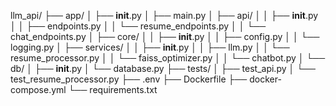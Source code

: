 llm_api/
├── app/
│   ├── __init__.py
│   ├── main.py
│   ├── api/
│   │   ├── __init__.py
│   │   ├── endpoints.py
│   │   └── resume_endpoints.py
│   │   └── chat_endpoints.py 
│   ├── core/
│   │   ├── __init__.py
│   │   ├── config.py
│   │   └── logging.py
│   ├── services/
│   │   ├── __init__.py
│   │   ├── llm.py
│   │   └── resume_processor.py
│   │   └── faiss_optimizer.py
│   │   └── chatbot.py
│   └── db/
│       ├── __init__.py
│       └── database.py
├── tests/
│   ├── test_api.py
│   └── test_resume_processor.py
├── .env
├── Dockerfile
├── docker-compose.yml
└── requirements.txt